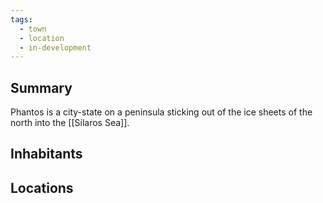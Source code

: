 ```yaml
---
tags:
  - town
  - location
  - in-development
---
```

## Summary

Phantos is a city-state on a  peninsula sticking out of the ice sheets of the north into the [[Silaros Sea]].

## Inhabitants


## Locations